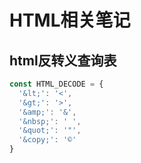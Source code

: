 # HTML相关笔记

## html反转义查询表
```js
const HTML_DECODE = {
  '&lt;': '<',
  '&gt;': '>',
  '&amp;': '&',
  '&nbsp;': ' ',
  '&quot;': '"',
  '&copy;': '©'
}
```